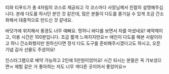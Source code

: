 티와 티푸드가 총 4차림의 코스로 제공되고 각 코스마다 사장님께서 친절히 설명해주십니다. 본래 다도를 하시던 분인 것 같은데, 많은 분들이 다도를 즐기실 수 있게 조금 간소화해서 대중적으로 만드신 것 같네요.

바닷가에 위치해서 풍경도 너무 예뻐요. 멍하니 바다를 보면서 차를 마셨네요! 예약제이고, 이용 시간은 100분입니다. 조금 짧게 느껴지지만요ㅠ 애인이 다도를 해본 사람이라고 하니 간소화했지만 원하신다면 정식 다도 도구를 준비해주시겠다고도 하시고, 오픈 기념 감사 선물도 주셨어요!

인스타그램으로 예약 가능하고 2인에 5만원이었어요! 시간 되시는 분들은 꼭 가보셨으면ㅠ 체험 같은 거 좋아하는 저도 너무 색다른 곳이어서 좋았어요ㅠ